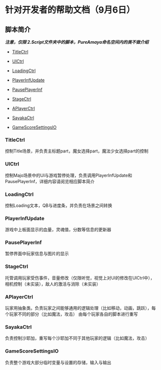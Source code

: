 # 针对开发者的帮助文档（9月6日）

## 脚本简介

 **_注意，仅限 2.Script文件夹中的脚本，PureAmaya命名空间内的类不做介绍_** 

- [TitleCtrl](#TitleCtrl)

- [UICtrl](#UICtrl)

- [LoadingCtrl](#LoadingCtrl)

- [PlayerInfUpdate](#PlayerInfUpdate)

- [PausePlayerInf](#PausePlayerInf)

- [StageCtrl](#StageCtrl)

- [APlayerCtrl](#APlayerCtrl)

- [SayakaCtrl](#SayakaCtrl)

- [GameScoreSettingsIO](#GameScoreSettingsIO)


### TitleCtrl

控制Title场景，并负责主标题part，魔女选择part，魔法少女选择part的控制

### UICtrl

控制Majo场景中的UI与游戏暂停处理，负责调用PlayerInfUpdate和PausePlayerInf，详细内容请阅览相应脚本简介

### LoadingCtrl

控制Loading文本，QB与进度条，并负责在场景之间转换

### PlayerInfUpdate

游戏中上板面显示的血量，灵魂值，分数等信息的更新器

### PausePlayerInf

暂停界面中玩家信息与图片的显示

### StageCtrl

托管调用玩家受伤事件，音量修改（仅限听觉，视觉上对UI的修改在UICtrl中），相机控制（未实装），敌人的激活与消除（未实装）

### APlayerCtrl

玩家用抽象类。负责玩家之间能够通用的逻辑处理（比如移动，动画，跳跃），每个玩家不同的部分（比如魔法，攻击）
由每个玩家各自的脚本进行重写

### SayakaCtrl

负责控制沙耶加，重写每个沙耶加不同于其他玩家的逻辑（比如魔法，攻击）

### GameScoreSettingsIO

负责整个游戏大部分临时变量与设置的存储，输入与输出



